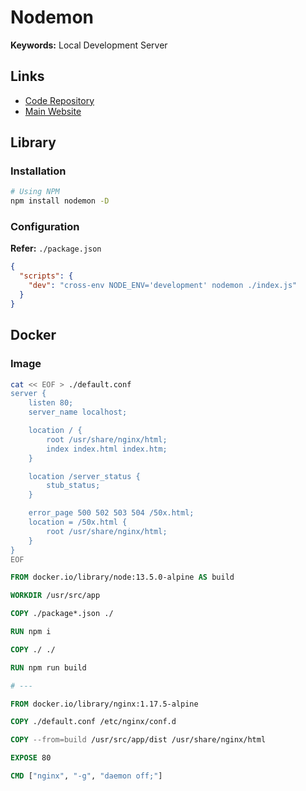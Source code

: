 # Nodemon

**Keywords:** Local Development Server

## Links

- [Code Repository](https://github.com/remy/nodemon)
- [Main Website](https://nodemon.io)

## Library

### Installation

```sh
# Using NPM
npm install nodemon -D
```

### Configuration

**Refer:** `./package.json`

```json
{
  "scripts": {
    "dev": "cross-env NODE_ENV='development' nodemon ./index.js"
  }
}
```

## Docker

### Image

```sh
cat << EOF > ./default.conf
server {
    listen 80;
    server_name localhost;

    location / {
        root /usr/share/nginx/html;
        index index.html index.htm;
    }

    location /server_status {
        stub_status;
    }

    error_page 500 502 503 504 /50x.html;
    location = /50x.html {
        root /usr/share/nginx/html;
    }
}
EOF
```

```Dockerfile
FROM docker.io/library/node:13.5.0-alpine AS build

WORKDIR /usr/src/app

COPY ./package*.json ./

RUN npm i

COPY ./ ./

RUN npm run build

# ---

FROM docker.io/library/nginx:1.17.5-alpine

COPY ./default.conf /etc/nginx/conf.d

COPY --from=build /usr/src/app/dist /usr/share/nginx/html

EXPOSE 80

CMD ["nginx", "-g", "daemon off;"]
```
